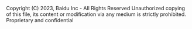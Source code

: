 Copyright (C) 2023, Baidu Inc - All Rights Reserved Unauthorized copying of this file, its content or modification via any medium is strictly prohibited. Proprietary and confidential
